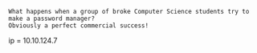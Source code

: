 ```
What happens when a group of broke Computer Science students try to make a password manager?  
Obviously a perfect commercial success!
```

ip = 10.10.124.7

